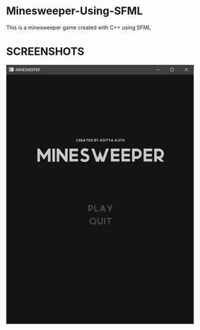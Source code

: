 # Minesweeper-Using-SFML
This is a minesweeper game created with C++ using SFML 

# SCREENSHOTS

![mainMenuImage](/ScreenShots/MainMenu.png)

